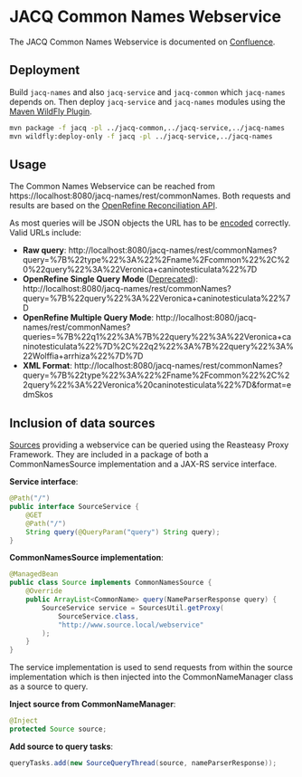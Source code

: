 # JACQ Common Names Webservice

The JACQ Common Names Webservice is documented on [Confluence](https://development.senegate.at/confluence/display/JACQ/Common+Names+Webservice).

## Deployment

Build `jacq-names` and also `jacq-service` and `jacq-common` which `jacq-names` depends on. Then deploy `jacq-service` and `jacq-names` modules using the [Maven WildFly Plugin](https://docs.jboss.org/wildfly/plugins/maven/latest/index.html).

```sh
mvn package -f jacq -pl ../jacq-common,../jacq-service,../jacq-names
mvn wildfly:deploy-only -f jacq -pl ../jacq-service,../jacq-names
```

## Usage

The Common Names Webservice can be reached from https://localhost:8080/jacq-names/rest/commonNames. Both requests and results are based on the [OpenRefine Reconciliation API](https://github.com/OpenRefine/OpenRefine/wiki/Reconciliation-Service-API).

As most queries will be JSON objects the URL has to be [encoded](https://en.wikipedia.org/wiki/Percent-encoding) correctly. Valid URLs include:

- **Raw query**:
  http://localhost:8080/jacq-names/rest/commonNames?query=%7B%22type%22%3A%22%2Fname%2Fcommon%22%2C%20%22query%22%3A%22Veronica+caninotesticulata%22%7D
- **OpenRefine Single Query Mode** ([Deprecated](https://github.com/OpenRefine/OpenRefine/wiki/Reconciliation-Service-API#deprecated-single-query-mode)):
  http://localhost:8080/jacq-names/rest/commonNames?query=%7B%22query%22%3A%22Veronica+caninotesticulata%22%7D
- **OpenRefine Multiple Query Mode**:
  http://localhost:8080/jacq-names/rest/commonNames?queries=%7B%22q1%22%3A%7B%22query%22%3A%22Veronica+caninotesticulata%22%7D%2C%22q2%22%3A%7B%22query%22%3A%22Wolffia+arrhiza%22%7D%7D
- **XML Format**:
  http://localhost:8080/jacq-names/rest/commonNames?query=%7B%22type%22%3A%22%2Fname%2Fcommon%22%2C%22query%22%3A%22Veronica%20caninotesticulata%22%7D&format=edmSkos

## Inclusion of data sources

[Sources](./src/main/java/org/jacq/service/names/sources) providing a webservice can be queried using the Reasteasy Proxy Framework. They are included in a package of both a CommonNamesSource implementation and a JAX-RS service interface.

**Service interface**:

```java
@Path("/")
public interface SourceService {
    @GET
    @Path("/")
    String query(@QueryParam("query") String query);
}
```

**CommonNamesSource implementation**:

```java
@ManagedBean
public class Source implements CommonNamesSource {
    @Override
    public ArrayList<CommonName> query(NameParserResponse query) {
        SourceService service = SourcesUtil.getProxy(
            SourceService.class,
            "http://www.source.local/webservice"
        );
    }
}
```

The service implementation is used to send requests from within the source implementation which is then injected into the CommonNameManager class as a source to query.

**Inject source from CommonNameManager**:

```java
@Inject
protected Source source;
```

**Add source to query tasks**:

```java
queryTasks.add(new SourceQueryThread(source, nameParserResponse));
```
